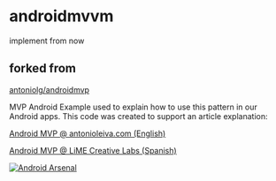 androidmvvm
==========
implement from now

## forked from
[antoniolg/androidmvp](https://github.com/antoniolg/androidmvp)


MVP Android Example used to explain how to use this pattern in our Android apps. This code was created to support an article explanation:

[Android MVP @ antonioleiva.com (English)](http://antonioleiva.com/mvp-android)

[Android MVP @ LiME Creative Labs (Spanish)](http://www.limecreativelabs.com/mvp-android/)

[![Android Arsenal](https://img.shields.io/badge/Android%20Arsenal-androidmvp-brightgreen.svg?style=flat)](https://android-arsenal.com/details/3/1514)
